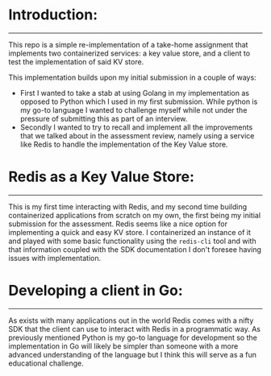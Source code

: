 # Introduction:
---
This repo is a simple re-implementation of a take-home assignment that implements two containerized services: a key value store, and a client to test the implementation of said KV store.

This implementation builds upon my initial submission in a couple of ways:
- First I wanted to take a stab at using Golang in my implementation as opposed to Python which I used in my first submission. While python is my go-to language I wanted to challenge myself while not under the pressure of submitting this as part of an interview.
- Secondly I wanted to try to recall and implement all the improvements that we talked about in the assessment review, namely using a service like Redis to handle the implementation of the Key Value store.

# Redis as a Key Value Store:
---
This is my first time interacting with Redis, and my second time building containerized applications from scratch on my own, the first being my initial submission for the assessment. Redis seems like a nice option for implementing a quick and easy KV store. I containerized an instance of it and played with some basic functionality using the `redis-cli` tool and with that information coupled with the SDK documentation I don't foresee having issues with implementation.

# Developing a client in Go:
---
As exists with many applications out in the world Redis comes with a nifty SDK that the client can use to interact with Redis in a programmatic way. As previously mentioned Python is my go-to language for development so the implementation in Go will likely be simpler than someone with a more advanced understanding of the language but I think this will serve as a fun educational challenge.


